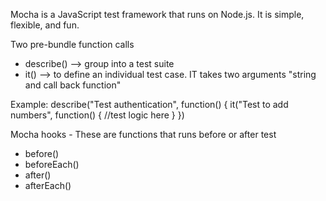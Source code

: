 Mocha is a JavaScript test framework that runs on Node.js. It is simple, flexible, and fun.

Two pre-bundle function calls
  - describe() --> group into a test suite
  - it() --> to define an individual test case. IT takes two arguments "string and call back function"

Example:
    describe("Test authentication", function()
    {
    it("Test to add numbers", function()
      {
        //test logic here
      }
    })

Mocha hooks - These are functions that runs before or after test
  - before()
  - beforeEach()
  - after()
  - afterEach()
    

